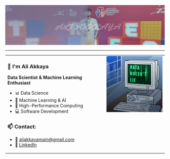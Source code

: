 <p align="center">
  <img src="doc/images/akkaya.png" alt="aliakkaya" width="1000"/>
</p>

---

<table>
  <tr>
    <td valign="top">

### 👋 **I'm Ali Akkaya**
**Data Scientist & Machine Learning Enthusiast**

- 📊 Data Science  
- 🤖 Machine Learning & AI  
- 🚀 High-Performance Computing  
- 💻 Software Development  

### 📫 **Contact:**
- 📧 [aliakkayamain@gmail.com](mailto:aliakkayamain@gmail.com)  
- 💼 [LinkedIn](https://linkedin.com/in/aliakkaya)

</td>
<td valign="top" align="right">

<img src="doc/images/datadoesntlie.gif" width="200"/>

</td>
</tr>
</table>
